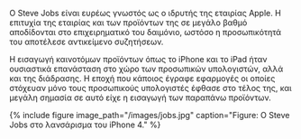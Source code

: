 Ο Steve Jobs είναι ευρέως γνωστός ως ο ιδρυτής της εταιρίας Apple. Η επιτυχία της εταιρίας και των προϊόντων της σε μεγάλο βαθμό αποδίδονται στο επιχειρηματικό του δαιμόνιο, ωστόσο η προσωπικότητά του αποτέλεσε αντικείμενο συζητήσεων.

Η εισαγωγή καινοτόμων προϊόντων όπως το iPhone και το iPad ήταν ουσιαστικά επανάσταση στο χώρο των προσωπικών υπολογιστών, αλλά και της διάδρασης. Η εποχή που κάποιος έγραφε εφαρμογές οι οποίες στόχευαν μόνο τους προσωπικούς υπολογιστές έφθασε στο τέλος της, και μεγάλη σημασία σε αυτό είχε η εισαγωγή των παραπάνω προϊόντων.

{% include figure image_path="/images/jobs.jpg" caption="Figure: O Steve Jobs στο λανσάρισμα του iPhone 4." %}
